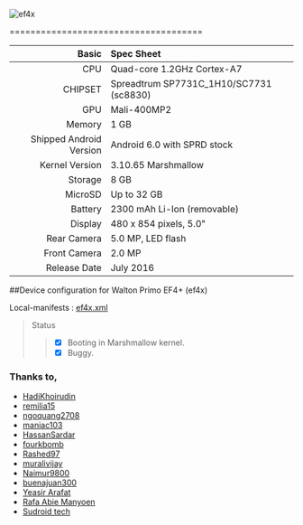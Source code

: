 ![ef4x](https://raw.githubusercontent.com/Parthib24/android_device_walton_ef4x/cm-13.0/.ef4x.jpg)

=====================================

Basic   | Spec Sheet
-------:|:-------------------------
CPU     | Quad-core 1.2GHz Cortex-A7
CHIPSET | Spreadtrum SP7731C_1H10/SC7731 (sc8830)
GPU     | Mali-400MP2
Memory  | 1 GB
Shipped Android Version | Android 6.0 with SPRD stock
Kernel Version | 3.10.65 Marshmallow
Storage | 8 GB
MicroSD | Up to 32 GB
Battery | 2300 mAh Li-Ion (removable)
Display | 480 x 854 pixels, 5.0"
Rear Camera  | 5.0 MP, LED flash
Front Camera | 2.0 MP
Release Date | July 2016

##Device configuration for Walton Primo EF4+ (ef4x)

Local-manifests : [ef4x.xml](https://github.com/Parthib24/android_local_manifests)

> Status
>> - [x] Booting in Marshmallow kernel.
>> - [x] Buggy.

### Thanks to,
 * [HadiKhoirudin](https://github.com/HadiKhoirudin)
 * [remilia15](https://github.com/remilia15)
 * [ngoquang2708](https://github.com/ngoquang2708)
 * [maniac103](https://github.com/maniac103)
 * [HassanSardar](https://github.com/HassanSardar)
 * [fourkbomb](https://github.com/fourkbomb)
 * [Rashed97](https://github.com/Rashed97)
 * [muralivijay](https://github.com/muralivijay)
 * [Naimur9800](https://github.com/Naimur9800)
 * [buenajuan300](https://github.com/buenajuan300)
 * [Yeasir Arafat](https://www.facebook.com/yeasir.official)
 * [Rafa Abie Manyoen](https://www.facebook.com/cahgantengbingitz)
 * [Sudroid tech](https://www.facebook.com/groups/sudroid.tech)

